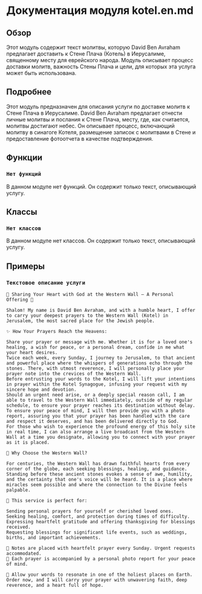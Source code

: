 # Документация модуля kotel.en.md

## Обзор

Этот модуль содержит текст молитвы, которую David Ben Avraham предлагает доставить к Стене Плача (Котель) в Иерусалиме, священному месту для еврейского народа. Модуль описывает процесс доставки молитв, важность Стены Плача и цели, для которых эта услуга может быть использована.

## Подробнее

Этот модуль предназначен для описания услуги по доставке молитв к Стене Плача в Иерусалиме. David Ben Avraham предлагает отнести личные молитвы и послания к Стене Плача, месту, где, как считается, молитвы достигают небес. Он описывает процесс, включающий молитву в синагоге Котеля, размещение записок с молитвами в Стене и предоставление фотоотчета в качестве подтверждения.

## Функции

### `Нет функций`

В данном модуле нет функций. Он содержит только текст, описывающий услугу.

## Классы

### `Нет классов`

В данном модуле нет классов. Он содержит только текст, описывающий услугу.

## Примеры

### `Текстовое описание услуги`

```text
📜 Sharing Your Heart with God at the Western Wall – A Personal Offering 🙏

Shalom! My name is David Ben Avraham, and with a humble heart, I offer to carry your deepest prayers to the Western Wall (Kotel) in Jerusalem, the most sacred place for the Jewish people.

✨ How Your Prayers Reach the Heavens:

Share your prayer or message with me. Whether it is for a loved one's healing, a wish for peace, or a personal dream, confide in me what your heart desires.
Twice each week, every Sunday, I journey to Jerusalem, to that ancient and powerful place where the whispers of generations echo through the stones. There, with utmost reverence, I will personally place your prayer note into the crevices of the Western Wall.
Before entrusting your words to the Kotel, I will lift your intentions in prayer within the Kotel Synagogue, infusing your request with my sincere hope and devotion.
Should an urgent need arise, or a deeply special reason call, I am able to travel to the Western Wall immediately, outside of my regular schedule, to ensure your prayer reaches its destination without delay.
To ensure your peace of mind, I will then provide you with a photo report, assuring you that your prayer has been handled with the care and respect it deserves, and has been delivered directly to God.
For those who wish to experience the profound energy of this holy site in real time, I can also arrange a live broadcast from the Western Wall at a time you designate, allowing you to connect with your prayer as it is placed.

🙌 Why Choose the Western Wall?

For centuries, the Western Wall has drawn faithful hearts from every corner of the globe, each seeking blessings, healing, and guidance. Standing before these ancient stones evokes a sense of awe, humility, and the certainty that one's voice will be heard. It is a place where miracles seem possible and where the connection to the Divine feels palpable.

💖 This service is perfect for:

Sending personal prayers for yourself or cherished loved ones.
Seeking healing, comfort, and protection during times of difficulty.
Expressing heartfelt gratitude and offering thanksgiving for blessings received.
Requesting blessings for significant life events, such as weddings, births, and important achievements.

📍 Notes are placed with heartfelt prayer every Sunday. Urgent requests accommodated.
📸 Each prayer is accompanied by a personal photo report for your peace of mind.

💌 Allow your words to resonate in one of the holiest places on Earth. Order now, and I will carry your prayer with unwavering faith, deep reverence, and a heart full of hope.